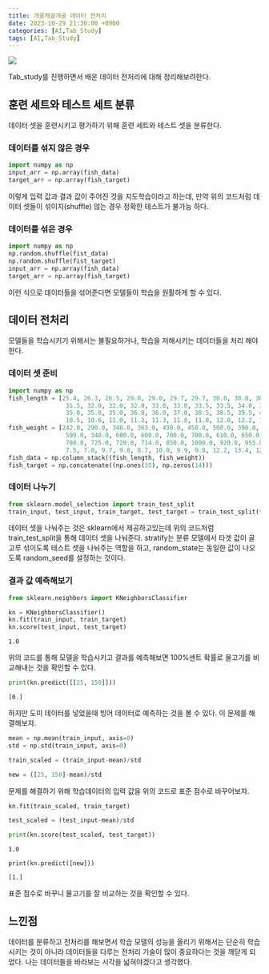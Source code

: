 ```yaml
---
title: 개굴캐글개굴 데이터 전처리
date: 2023-10-29 21:30:00 +0900
categories: [AI,Tab_Study]
tags: [AI,Tab_Study]
---
```


![](https://velog.velcdn.com/images/acadias12/post/358c7f7f-00ec-4dd7-99a4-183615838474/image.png)

Tab_study를 진행하면서 배운 데이터 전처리에 대해 정리해보려한다.

## 훈련 세트와 테스트 세트 분류

데이터 셋을 훈련시키고 평가하기 위해 훈련 세트와 테스트 셋을 분류한다.

### 데이터를 섞지 않은 경우

```python
import numpy as np
input_arr = np.array(fish_data)
target_arr = np.array(fish_target)

```
이렇게 입력 값과 결과 값이 주어진 것을 지도학습이라고 하는데, 만약 위의 코드처럼 데이터 셋들이 섞이지(shuffle) 않는 경우 정확한 테스트가 불가능 하다. 

### 데이터를 섞은 경우

```python
import numpy as np
np.random.shuffle(fist_data)
np.random.shuffle(fist_target)
input_arr = np.array(fish_data)
target_arr = np.array(fish_target)
```
이런 식으로 데이터들을 섞어준다면 모델들이 학습을 원활하게 할 수 있다.

## 데이터 전처리
모델들을 학습시키기 위해서는 불필요하거나, 학습을 저해시키는 데이터들을 처리 해야한다.

### 데이터 셋 준비

```python
import numpy as np
fish_length = [25.4, 26.3, 26.5, 29.0, 29.0, 29.7, 29.7, 30.0, 30.0, 30.7, 31.0, 31.0, 
                31.5, 32.0, 32.0, 32.0, 33.0, 33.0, 33.5, 33.5, 34.0, 34.0, 34.5, 35.0, 
                35.0, 35.0, 35.0, 36.0, 36.0, 37.0, 38.5, 38.5, 39.5, 41.0, 41.0, 9.8, 
                10.5, 10.6, 11.0, 11.2, 11.3, 11.8, 11.8, 12.0, 12.2, 12.4, 13.0, 14.3, 15.0]
fish_weight = [242.0, 290.0, 340.0, 363.0, 430.0, 450.0, 500.0, 390.0, 450.0, 500.0, 475.0, 500.0, 
                500.0, 340.0, 600.0, 600.0, 700.0, 700.0, 610.0, 650.0, 575.0, 685.0, 620.0, 680.0, 
                700.0, 725.0, 720.0, 714.0, 850.0, 1000.0, 920.0, 955.0, 925.0, 975.0, 950.0, 6.7, 
                7.5, 7.0, 9.7, 9.8, 8.7, 10.0, 9.9, 9.8, 12.2, 13.4, 12.2, 19.7, 19.9]
fish_data = np.column_stack((fish_length, fish_weight))
fish_target = np.concatenate((np.ones(35), np.zeros(14)))
```

### 데이터 나누기

```python
from sklearn.model_selection import train_test_split
train_input, test_input, train_target, test_target = train_test_split(fish_data, fish_target, stratify=fish_target random_state=42)
```
데이터 셋을 나눠주는 것은  sklearn에서 제공하고있는데 위의 코드처럼 train_test_split을 통해 데이터 셋을 나눠준다.
stratify는 분류 모델에서 타겟 값이 골고루 섞이도록 테스트 셋을 나눠주는 역할을 하고, random_state는 동일한 값이 나오도록 random_seed를 설정하는 것이다.

### 결과 값 예측해보기

```python
from sklearn.neighbors import KNeighborsClassifier

kn = KNeighborsClassifier()
kn.fit(train_input, train_target)
kn.score(test_input, test_target)
```

```
1.0
```

위의 코드를 통해 모델을 학습시키고 결과를 예측해보면 100%센트 확률로 물고기를 비교해내는 것을 확인할 수 있다.

```python
print(kn.predict([[25, 150]]))
```
```
[0.]
```
하지만 도미 데이터를 넣었을때 빙어 데이터로 예측하는 것을 볼 수 있다. 이 문제를 해결해보자.

```python
mean = np.mean(train_input, axis=0)
std = np.std(train_input, axis=0)

train_scaled = (train_input-mean)/std

new = ([25, 150]-mean)/std
```
문제를 해결하기 위해 학습데이터의 입력 값을 위의 코드로 표준 점수로 바꾸어보자.

```python
kn.fit(train_scaled, train_target)

test_scaled = (test_input-mean)/std

print(kn.score(test_scaled, test_target))
```
```
1.0
```
```
print(kn.predict([new]))
```
```
[1.]
```
표준 점수로 바꾸니 물고기를 잘 비교하는 것을 확인할 수 있다.

## 느낀점
데이터를 분류하고 전처리를 해보면서 학습 모델의 성능을 올리기 위해서는 단순히 학습시키는 것이 아니라 데이터들을 다루는 전처리 기술이 많이 중요하다는 것을 깨닫게 되었다. 나는 데이터들을 바라보는 시각을 넓혀야겠다고 생각했다.